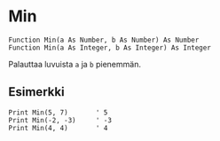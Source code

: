 <!--math-->
Min
===

```eppabasic
Function Min(a As Number, b As Number) As Number
Function Min(a As Integer, b As Integer) As Integer
```

Palauttaa luvuista `a` ja `b` pienemmän.

Esimerkki
---------
```eppabasic
Print Min(5, 7)       ' 5
Print Min(-2, -3)     ' -3
Print Min(4, 4)       ' 4
```
